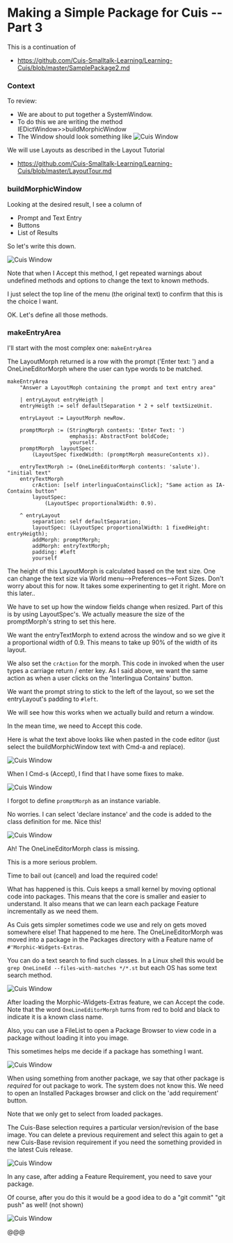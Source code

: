Making a Simple Package for Cuis -- Part 3
================================

This is a continuation of
- https://github.com/Cuis-Smalltalk-Learning/Learning-Cuis/blob/master/SamplePackage2.md

### Context

To review: 
- We are about to put together a SystemWindow.
- To do this we are writing the method IEDictWindow>>buildMorphicWindow
- The Window should look something like
![Cuis Window](SamplePkg/Sample-Package-009.png)

We will use Layouts as described in the Layout Tutorial
- https://github.com/Cuis-Smalltalk-Learning/Learning-Cuis/blob/master/LayoutTour.md

### buildMorphicWindow

Looking at the desired result, I see a column of
- Prompt and Text Entry
- Buttons
- List of Results

So let's write this down.

![Cuis Window](SamplePkg/Sample-Package-042.png)

Note that when I Accept this method, I get repeated warnings about undefined methods and options to change the text to known methods.

I just select the top line of the menu (the original text) to confirm that this is the choice I want.

OK.  Let's define all those methods.

### makeEntryArea

I'll start with the most complex one: `makeEntryArea`

The LayoutMorph returned is a row with the prompt ('Enter text: ') and a OneLineEditorMorph where the user can type words to be matched.

````Smalltalk
makeEntryArea
	"Answer a LayoutMoph containing the prompt and text entry area"
	
	| entryLayout entryHeigth |
	entryHeigth := self defaultSeparation * 2 + self textSizeUnit.
	
	entryLayout := LayoutMorph newRow.
	
	promptMorph := (StringMorph contents: 'Enter Text: ') 
					emphasis: AbstractFont boldCode; 
					yourself.
	promptMorph  layoutSpec: 
		(LayoutSpec fixedWidth: (promptMorph measureContents x)).
			
	entryTextMorph := (OneLineEditorMorph contents: 'salute'). "initial text"
	entryTextMorph 
		crAction: [self interlinguaContainsClick]; "Same action as IA-Contains button"
		layoutSpec: 
			(LayoutSpec proportionalWidth: 0.9).
			
	^ entryLayout 
		separation: self defaultSeparation;
		layoutSpec: (LayoutSpec proportionalWidth: 1 fixedHeight: entryHeigth);
		addMorph: promptMorph;
		addMorph: entryTextMorph;
		padding: #left
		yourself
````

The height of this LayoutMorph is calculated based on the text size.  One can change the text size via World menu-->Preferences-->Font Sizes.  Don't worry about this for now.  It takes some experinenting to get it right.  More on this later..

We have to set up how the window fields change when resized.  Part of this is by using LayoutSpec's.  We actually measure the size of the promptMorph's string to set this here.

We want the entryTextMorph to extend across the window and so we give it a proportional width of 0.9.  This means to take up 90% of the width of its layout.

We also set the `crAction` for the morph.  This code in invoked when the user types a carriage return / enter key.  As I said above, we want the same action as when a user clicks on the 'Interlingua Contains' button.

We want the prompt string to stick to the left of the layout, so we set the entryLayout's padding to `#left`.

We will see how this works when we actually build and return a window.

In the mean time, we need to Accept this code.

Here is what the text above looks like when pasted in the code editor (just select the buildMorphicWindow text with Cmd-a and replace).

![Cuis Window](SamplePkg/Sample-Package-043.png)

When I Cmd-s (Accept), I find that I have some fixes to make.

![Cuis Window](SamplePkg/Sample-Package-044.png)

I forgot to define `promptMorph` as an instance variable.

No worries.  I can select 'declare instance' and the code is added to the class definition for me.  Nice this!

![Cuis Window](SamplePkg/Sample-Package-045.png)

Ah! The OneLineEditorMorph class is missing.

This is a more serious problem.

Time to bail out (cancel) and load the required code!

What has happened is this.  Cuis keeps a small kernel by moving optional code into packages.  This means that the core is smaller and easier to understand.  It also means that we can learn each package Feature incrementally as we need them.

As Cuis gets simpler sometimes code we use and rely on gets moved somewhere else!  That happened to me here.  The OneLineEditorMorph was moved into a package in the Packages directory with a Feature name of `#'Morphic-Widgets-Extras`.

You can do a text search to find such classes.  In a Linux shell this would be `grep OneLineEd --files-with-matches */*.st` but each OS has some text search method. 

![Cuis Window](SamplePkg/Sample-Package-046.png)

After loading the Morphic-Widgets-Extras feature, we can Accept the code.  Note that the word `OneLineEditorMorph` turns from red to bold and black to indicate it is a known class name.

Also, you can use a FileList to open a Package Browser to view code in a package without loading it into you image.

This sometimes helps me decide if a package has something I want.

![Cuis Window](SamplePkg/Sample-Package-047.png)

When using something from another package, we say that other package is _required_ for out package to work.  The system does not know this. We need to open an Installed Packages browser and click on the 'add requirement' button.

Note that we only get to select from loaded packages.

The Cuis-Base selection requires a particular version/revision of the base image.  You can delete a previous requirement and select this again to get a new Cuis-Base revision requirement if you need the something provided in the latest Cuis release.

![Cuis Window](SamplePkg/Sample-Package-048.png)

In any case, after adding a Feature Requirement, you need to save your package.  

Of course, after you do this it would be a good idea to do a "git commit" "git push" as well!  (not shown)

![Cuis Window](SamplePkg/Sample-Package-049.png)



@@@
